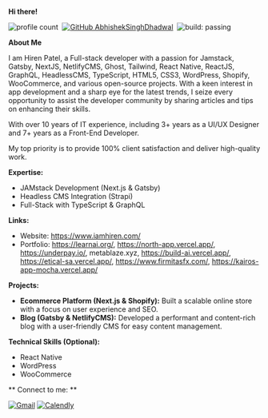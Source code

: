 
**Hi there!**

![profile count](https://komarev.com/ghpvc/?username=iamhiren&color=red)&nbsp;
[![GitHub AbhishekSinghDhadwal](https://img.shields.io/github/followers/iamhiren?label=follow&style=social)](https://github.com/iamhiren)&nbsp;
![build: passing](https://img.shields.io/badge/build-passing-success)


**About Me**

I am Hiren Patel, a Full-stack developer with a passion for Jamstack, Gatsby, NextJS, NetlifyCMS, Ghost, Tailwind, React Native, ReactJS, GraphQL, HeadlessCMS, TypeScript, HTML5, CSS3, WordPress, Shopify, WooCommerce, and various open-source projects. With a keen interest in app development and a sharp eye for the latest trends, I seize every opportunity to assist the developer community by sharing articles and tips on enhancing their skills.

With over 10 years of IT experience, including 3+ years as a UI/UX Designer and 7+ years as a Front-End Developer.

My top priority is to provide 100% client satisfaction and deliver high-quality work.



**Expertise:**

* JAMstack Development (Next.js & Gatsby)
* Headless CMS Integration (Strapi)
* Full-Stack with TypeScript & GraphQL


**Links:**

* Website: https://www.iamhiren.com/
* Portfolio: 
https://learnai.org/, 
https://north-app.vercel.app/, 
https://underpay.io/, 
metablaze.xyz, https://build-ai.vercel.app/, 
https://etical-sa.vercel.app/, 
https://www.firmitasfx.com/, 
https://kairos-app-mocha.vercel.app/


**Projects:**

* **Ecommerce Platform (Next.js & Shopify):** Built a scalable online store with a focus on user experience and SEO.
* **Blog (Gatsby & NetlifyCMS):** Developed a performant and content-rich blog with a user-friendly CMS for easy content management.


**Technical Skills (Optional):**

* React Native
* WordPress
* WooCommerce


** Connect to me: **

<a href="mailto:imhireen@gmail.com"><img alt="Gmail" src="https://img.shields.io/badge/Gmail-D14836?style=flat&logo=gmail&logoColor=white" /></a>
<a href="https://calendly.com/imhireen/30min" target="_blank"><img alt="Calendly" src="https://img.shields.io/badge/Calendly-blue?style=flat&logo=googlecalendar&logoColor=white" /></a>
